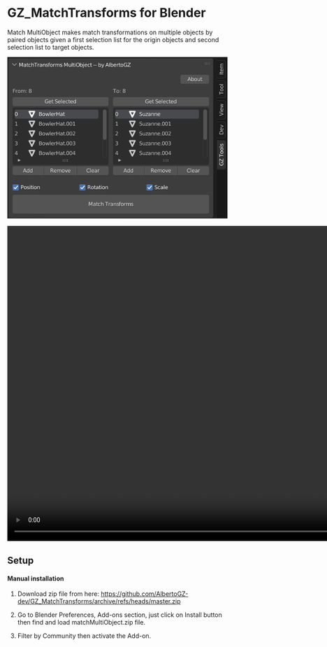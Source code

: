 # GZ_MatchTransforms for Blender
Match MultiObject makes match transformations on multiple objects by paired objects given a first selection list for the origin objects and second selection list to target objects. 

<img src="https://github.com/AlbertoGZ-dev/GZ_MatchTransforms/blob/master/rsrc/GZ_MatchTransforms.png"></img>

<video width="1280" height="720" controls>
  <source src="movie.mp4" type="video/mp4">
 </video>

## Setup

#### Manual installation

1. Download zip file from here:
https://github.com/AlbertoGZ-dev/GZ_MatchTransforms/archive/refs/heads/master.zip

2. Go to Blender Preferences, Add-ons section, just click on Install button then find and load matchMultiObject.zip file.

3. Filter by Community then activate the Add-on.
